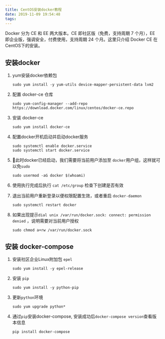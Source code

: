 ```yaml
---
title: CentOS安装docker教程
date: 2019-11-09 19:54:48
tags:
---
```


Docker 分为 CE 和 EE 两大版本。CE 即社区版（免费，支持周期 7 个月），EE 即企业版，强调安全，付费使用，支持周期 24 个月。这里只介绍 Docker CE 在 CentOS下的安装。

<!-- more -->


## 安装docker

1. yum安装docker依赖包
    ```shell
    sudo yum install -y yum-utils device-mapper-persistent-data lvm2
    ```

2. 配置 docker-ce 仓库
    ```shell
    sudo yum-config-manager --add-repo https://download.docker.com/linux/centos/docker-ce.repo
    ```
3. 安装 docker-ce
   ```shell
   sudo yum install docker-ce
   ```

4. 配置docker开机启动并启动docker服务
    ```shell
    sudo systemctl enable docker.service
    sudo systemctl start docker.service
    ```

5. 此时docker已经启动，我们需要将当前用户添加至 `docker`用户组，这样就可以免`sudo`
    ```shell
    sudo usermod -aG docker $(whoami)
    ```

6. 使用执行完成后执行 `cat /etc/group` 检查下创建是否有效

7. 退出当前用户重新登录以便权限配置生效，或者重启 `docker-daemon`

    ```shell
    sudo systemctl restart docker
    ```

8. 如果出现提示`dial unix /var/run/docker.sock: connect: permission denied` ，说明需要对当前用户授权

    ```shell
    sudo chmod a+rw /var/run/docker.sock
    ```

## 安装 docker-compose

1. 安装社区企业Linux附加包 `epel`
   ```shell
   sudo yum install -y epel-release 
   ```

2. 安装 `pip`
   ```shell
   sudo yum install -y python-pip
   ```
4. 更新`python`环境
   ```shell
   sudo yum upgrade python*
   ```

5. 通过`pip`安装docker-compose, 安装成功后`docker-compose version`查看版本信息
   ```
   pip install docker-compose
   ```




